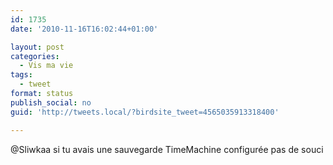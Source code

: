 ```yaml
---
id: 1735
date: '2010-11-16T16:02:44+01:00'

layout: post
categories:
  - Vis ma vie
tags:
  - tweet
format: status
publish_social: no
guid: 'http://tweets.local/?birdsite_tweet=4565035913318400'

---
```


@Sliwkaa si tu avais une sauvegarde TimeMachine configurée pas de souci